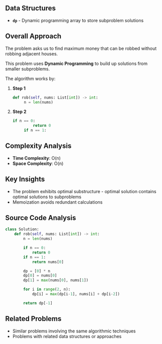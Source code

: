 ## Data Structures

* **`dp`** - Dynamic programming array to store subproblem solutions

## Overall Approach

The problem asks us to find maximum money that can be robbed without robbing adjacent houses.

This problem uses **Dynamic Programming** to build up solutions from smaller subproblems.

The algorithm works by:

1. **Step 1**
   
   ```python
   def rob(self, nums: List[int]) -> int:
        n = len(nums)
   ```
2. **Step 2**
   
   ```python
   if n == 0:
            return 0
        if n == 1:
   ```

## Complexity Analysis

* **Time Complexity**: O(n)
* **Space Complexity**: O(n)

## Key Insights

* The problem exhibits optimal substructure - optimal solution contains optimal solutions to subproblems
* Memoization avoids redundant calculations

## Source Code Analysis

```python
class Solution:
    def rob(self, nums: List[int]) -> int:
        n = len(nums)

        if n == 0:
            return 0
        if n == 1:
            return nums[0]

        dp = [0] * n
        dp[0] = nums[0]
        dp[1] = max(nums[0], nums[1])

        for i in range(2, n):
            dp[i] = max(dp[i-1], nums[i] + dp[i-2])

        return dp[-1]
```

## Related Problems

* Similar problems involving the same algorithmic techniques
* Problems with related data structures or approaches

